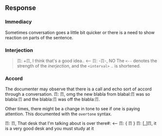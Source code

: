 ## Response
### Immediacy
Sometimes conversation goes a little bit quicker or there is a need to show reaction on parts of the sentence.  

### Interjection
> ☶: +☶, I think that's a good idea..
> <-- ☶: -☶-, NO 
The `<--` denotes the strength of the _inerjection_, and the `<interval>` .. is shortened.

### Accord
The documenter may observe that there is a call and echo sort of accord through a conversation.
☶: ☶, omg the new blabla from blabal:☶ was so blabla:☶ and the blabla:☶ was off the blabla:☶.

Other times, there might be a change in tone to see if one is paying attention.  This documented with the `overtone` syntax.

☶: ☶, That desk that I'm talking about is over there#:
<-- ☶: { ☶ }
☶: [_]☶, it is a very good desk and you must study at it